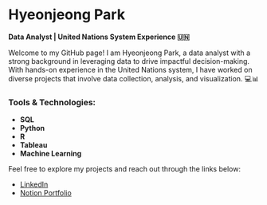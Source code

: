# Hyeonjeong Park

**Data Analyst | United Nations System Experience 🇺🇳**

Welcome to my GitHub page! I am Hyeonjeong Park, a data analyst with a strong background in leveraging data to drive impactful decision-making. With hands-on experience in the United Nations system, I have worked on diverse projects that involve data collection, analysis, and visualization. 💻📊

### Tools & Technologies:
- **SQL**
- **Python**
- **R**
- **Tableau**
- **Machine Learning**

Feel free to explore my projects and reach out through the links below:

- [LinkedIn](https://www.linkedin.com/in/hyeonjeong-park-8a8a01197/)
- [Notion Portfolio](https://fine-brand-1a1.notion.site/Portfolio-1dc2f2aef86c803d8aebecba181a2a7d)
